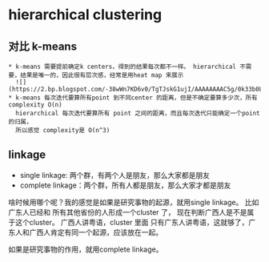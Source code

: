 # hierarchical clustering

## 对比 k-means 
    * k-means 需要提前确定k centers，得到的结果每次都不一样。 hierarchical 不需要，结果是唯一的，因此很有层次感，经常是用heat map 来展示
      ![](https://2.bp.blogspot.com/-38wWn7KD6v0/TgTJskG1ujI/AAAAAAAAC5g/0k33b0L5fL8/s400/heatmap.png)
    * k-means 每次迭代要算所有point 到不同center 的距离，但是不确定要算多少次，所有complexity O(n)
      hierarchical 每次迭代要算所有 point 之间的距离，而且每次迭代只能确定一个point 的归属，
      所以感觉 complexity是 O(n^3)

## linkage
* single linkage: 两个群，有两个人是朋友，那么大家都是朋友   
* complete linkage：两个群，所有人都是朋友，那么大家才都是朋友   

啥时候用哪个呢？我的感觉是如果是研究事物的起源，就用single linkage。 比如广东人已经和
所有其他省份的人形成一个cluster 了， 现在判断广西人是不是属于这个cluster。 广西人讲粤语，cluster 里面
只有广东人讲粤语，这就够了，广东人和广西人肯定有同一个起源，应该放在一起。

如果是研究事物的作用，就用complete linkage。      